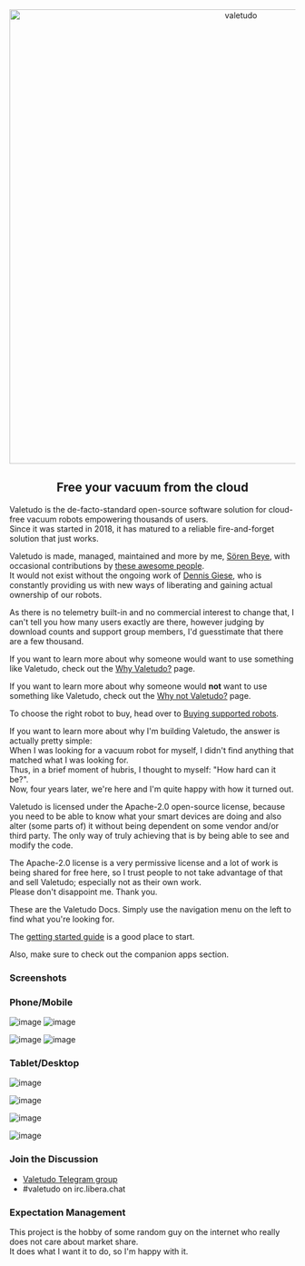 <div align="center">
    <img src="https://raw.githubusercontent.com/marcosav/Valetudo/master/assets/logo/valetudo_logo_with_name.svg" width="800" alt="valetudo">
    <p align="center"><h2>Free your vacuum from the cloud</h2></p>
</div>

Valetudo is the de-facto-standard open-source software solution for cloud-free vacuum robots empowering thousands of users.<br/>
Since it was started in 2018, it has matured to a reliable fire-and-forget solution that just works.

Valetudo is made, managed, maintained and more by me,
<a href="https://hypfer.de" rel="noopener" target="_blank">Sören Beye</a>, with occasional contributions by
<a href="https://github.com/Hypfer/Valetudo/graphs/contributors" rel="noopener" target="_blank">these awesome people</a>.<br/>
It would not exist without the ongoing work of <a href="https://dontvacuum.me/" rel="noopener" target="_blank">Dennis Giese</a>,
who is constantly providing us with new ways of liberating and gaining actual ownership of our robots.

As there is no telemetry built-in and no commercial interest to change that, I can't tell you how many users exactly are there,
however judging by download counts and support group members, I'd guesstimate that there are a few thousand.

If you want to learn more about why someone would want to use something like Valetudo, check out the [Why Valetudo?](https://valetudo.cloud/pages/general/why-valetudo.html) page.

If you want to learn more about why someone would **not** want to use something like Valetudo, check out the [Why not Valetudo?](https://valetudo.cloud/pages/general/why-not-valetudo.html) page.

To choose the right robot to buy, head over to [Buying supported robots](https://valetudo.cloud/pages/general/buying-supported-robots.html).

If you want to learn more about why I'm building Valetudo, the answer is actually pretty simple:<br/>
When I was looking for a vacuum robot for myself, I didn't find anything that matched what I was looking for.<br/>
Thus, in a brief moment of hubris, I thought to myself: "How hard can it be?".<br/>
Now, four years later, we're here and I'm quite happy with how it turned out.

Valetudo is licensed under the Apache-2.0 open-source license, because you need to be able to know what your smart
devices are doing and also alter (some parts of) it without being dependent on some vendor and/or third party.
The only way of truly achieving that is by being able to see and modify the code.

The Apache-2.0 license is a very permissive license and a lot of work is being shared for free here, so I trust people to not take
advantage of that and sell Valetudo; especially not as their own work.<br/>
Please don't disappoint me. Thank you.


These are the Valetudo Docs.
Simply use the navigation menu on the left to find what you're looking for.

The [getting started guide](https://valetudo.cloud/pages/general/getting-started.html) is a good place to start.

Also, make sure to check out the companion apps section.

### Screenshots

### Phone/Mobile
![image](https://user-images.githubusercontent.com/974410/143459816-0a5fb9e5-d690-483e-99b0-84c76ef11eaf.png)
![image](https://user-images.githubusercontent.com/974410/143459878-184c7336-002c-4e04-a706-215499338fce.png)

![image](https://user-images.githubusercontent.com/974410/152567792-73e4ba52-f39b-44fd-a0ae-18a5c4115e7f.png)
![image](https://user-images.githubusercontent.com/974410/152567884-b4c06af8-3bfe-4c12-976e-2e424f86df56.png)

### Tablet/Desktop

![image](https://user-images.githubusercontent.com/974410/152569273-23c4ee7e-310b-40f7-8762-eed661547dff.png)

![image](https://user-images.githubusercontent.com/974410/152568144-4b237999-4373-44e3-9b29-b6498d7db81e.png)

![image](https://user-images.githubusercontent.com/974410/152568471-c111328b-b3d5-4ea8-9a1f-21bb5ae987ca.png)

![image](https://user-images.githubusercontent.com/974410/138562111-3cbfe03c-7a19-4e57-9bfb-6b872239f432.png)


### Join the Discussion
* [Valetudo Telegram group](https://t.me/+uGuDHt0dNCVmODli)
* \#valetudo on irc.libera.chat

### Expectation Management
This project is the hobby of some random guy on the internet who really does not care about market share.<br/>
It does what I want it to do, so I'm happy with it.